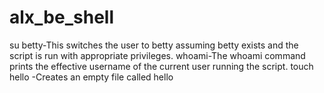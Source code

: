 # alx_be_shell
su betty-This switches the user to betty assuming betty exists and the script is run with appropriate privileges.
whoami-The whoami command prints the effective username of the current user running the script.
touch hello -Creates an empty file called hello
